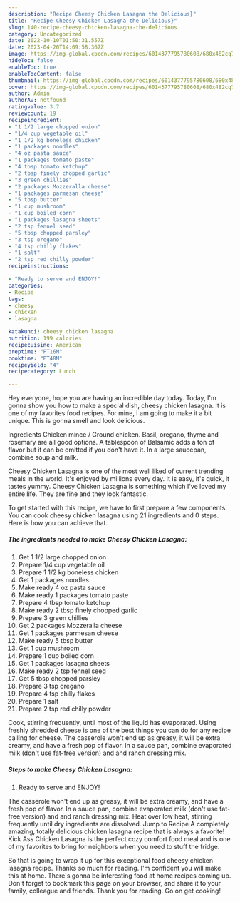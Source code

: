 ```yaml
---
description: "Recipe Cheesy Chicken Lasagna the Delicious}"
title: "Recipe Cheesy Chicken Lasagna the Delicious}"
slug: 140-recipe-cheesy-chicken-lasagna-the-delicious
category: Uncategorized
date: 2022-10-10T01:50:31.557Z
date: 2023-04-20T14:09:58.367Z
image: https://img-global.cpcdn.com/recipes/6014377795780608/680x482cq70/cheesy-chicken-lasagna-recipe-main-photo.jpg
hideToc: false
enableToc: true
enableTocContent: false
thumbnail: https://img-global.cpcdn.com/recipes/6014377795780608/680x482cq70/cheesy-chicken-lasagna-recipe-main-photo.jpg
cover: https://img-global.cpcdn.com/recipes/6014377795780608/680x482cq70/cheesy-chicken-lasagna-recipe-main-photo.jpg
author: Admin
authorAv: notfound
ratingvalue: 3.7
reviewcount: 19
recipeingredient:
- "1 1/2 large chopped onion"
- "1/4 cup vegetable oil"
- "1 1/2 kg boneless chicken"
- "1 packages noodles"
- "4 oz pasta sauce"
- "1 packages tomato paste"
- "4 tbsp tomato ketchup"
- "2 tbsp finely chopped garlic"
- "3 green chillies"
- "2 packages Mozzeralla cheese"
- "1 packages parmesan cheese"
- "5 tbsp butter"
- "1 cup mushroom"
- "1 cup boiled corn"
- "1 packages lasagna sheets"
- "2 tsp fennel seed"
- "5 tbsp chopped parsley"
- "3 tsp oregano"
- "4 tsp chilly flakes"
- "1 salt"
- "2 tsp red chilly powder"
recipeinstructions:

- "Ready to serve and ENJOY!"
categories:
- Recipe
tags:
- cheesy
- chicken
- lasagna

katakunci: cheesy chicken lasagna 
nutrition: 199 calories
recipecuisine: American
preptime: "PT16M"
cooktime: "PT48M"
recipeyield: "4"
recipecategory: Lunch

---
```



Hey everyone, hope you are having an incredible day today. Today, I'm gonna show you how to make a special dish, cheesy chicken lasagna. It is one of my favorites food recipes. For mine, I am going to make it a bit unique. This is gonna smell and look delicious.

Ingredients Chicken mince / Ground chicken. Basil, oregano, thyme and rosemary are all good options. A tablespoon of Balsamic adds a ton of flavor but it can be omitted if you don&#39;t have it. In a large saucepan, combine soup and milk.

Cheesy Chicken Lasagna is one of the most well liked of current trending meals in the world. It's enjoyed by millions every day. It is easy, it's quick, it tastes yummy. Cheesy Chicken Lasagna is something which I've loved my entire life. They are fine and they look fantastic.


To get started with this recipe, we have to first prepare a few components. You can cook cheesy chicken lasagna using 21 ingredients and 0 steps. Here is how you can achieve that.

<!--inarticleads1-->

##### The ingredients needed to make Cheesy Chicken Lasagna:

1. Get 1 1/2 large chopped onion
1. Prepare 1/4 cup vegetable oil
1. Prepare 1 1/2 kg boneless chicken
1. Get 1 packages noodles
1. Make ready 4 oz pasta sauce
1. Make ready 1 packages tomato paste
1. Prepare 4 tbsp tomato ketchup
1. Make ready 2 tbsp finely chopped garlic
1. Prepare 3 green chillies
1. Get 2 packages Mozzeralla cheese
1. Get 1 packages parmesan cheese
1. Make ready 5 tbsp butter
1. Get 1 cup mushroom
1. Prepare 1 cup boiled corn
1. Get 1 packages lasagna sheets
1. Make ready 2 tsp fennel seed
1. Get 5 tbsp chopped parsley
1. Prepare 3 tsp oregano
1. Prepare 4 tsp chilly flakes
1. Prepare 1 salt
1. Prepare 2 tsp red chilly powder


Cook, stirring frequently, until most of the liquid has evaporated. Using freshly shredded cheese is one of the best things you can do for any recipe calling for cheese. The casserole won&#39;t end up as greasy, it will be extra creamy, and have a fresh pop of flavor. In a sauce pan, combine evaporated milk (don&#39;t use fat-free version) and and ranch dressing mix. 

<!--inarticleads2-->

##### Steps to make Cheesy Chicken Lasagna:


1. Ready to serve and ENJOY!

The casserole won&#39;t end up as greasy, it will be extra creamy, and have a fresh pop of flavor. In a sauce pan, combine evaporated milk (don&#39;t use fat-free version) and and ranch dressing mix. Heat over low heat, stirring frequently until dry ingredients are dissolved. Jump to Recipe A completely amazing, totally delicious chicken lasagna recipe that is always a favorite! Kick Ass Chicken Lasagna is the perfect cozy comfort food meal and is one of my favorites to bring for neighbors when you need to stuff the fridge. 

So that is going to wrap it up for this exceptional food cheesy chicken lasagna recipe. Thanks so much for reading. I'm confident you will make this at home. There's gonna be interesting food at home recipes coming up. Don't forget to bookmark this page on your browser, and share it to your family, colleague and friends. Thank you for reading. Go on get cooking!
